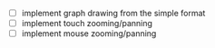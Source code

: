 - [ ] implement graph drawing from the simple format
- [ ] implement touch zooming/panning
- [ ] implement mouse zooming/panning
